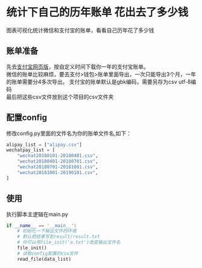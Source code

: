 # 统计下自己的历年账单  花出去了多少钱
图表可视化统计微信和支付宝的账单，看看自己历年花了多少钱
## 账单准备
先去[支付宝网页版](https://consumeprod.alipay.com/record/advanced.htm)，按自定义时间下载你一年的支付宝账单。      
微信的账单比较麻烦，要去支付>钱包>账单里面导出，一次只能导出3个月，一年的账单需要分4多次导出。
支付宝的账单默认是gbk编码，需要另存为csv utf-8编码    
最后把这些csv文件放到这个项目的csv文件夹    

## 配置config
修改config.py里面的文件名为你的账单文件名,如下：
```python
alipay_list = ["alipay.csv"]
wechatpay_list = [
    "wechat20180101-20180401.csv",
    "wechat20180401-20180701.csv",
    "wechat20180701-20181001.csv",
    "wechat20181001-20190101.csv",
]
```
## 使用
执行脚本主逻辑在main.py
```python
if __name__ == '__main__':
    # 初始化一下输出文件的环境
    # 默认把结果写到result/result.txt
    # 你可以用file_init('a.txt')改变输出文件名
    file_init()
    # 读取config配置的csv文件
    read_file(data_list)

```
